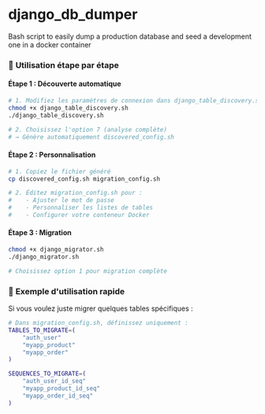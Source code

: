 # django_db_dumper

Bash script to easily dump a production database and seed a development one in a docker container

### 🚀 **Utilisation étape par étape**

#### **Étape 1 : Découverte automatique**
```bash
# 1. Modifiez les paramètres de connexion dans django_table_discovery.sh
chmod +x django_table_discovery.sh
./django_table_discovery.sh

# 2. Choisissez l'option 7 (analyse complète)
# → Génère automatiquement discovered_config.sh
```

#### **Étape 2 : Personnalisation**
```bash
# 1. Copiez le fichier généré
cp discovered_config.sh migration_config.sh

# 2. Éditez migration_config.sh pour :
#    - Ajuster le mot de passe
#    - Personnaliser les listes de tables
#    - Configurer votre conteneur Docker
```

#### **Étape 3 : Migration**
```bash
chmod +x django_migrator.sh
./django_migrator.sh

# Choisissez option 1 pour migration complète
```

### 🔧 **Exemple d'utilisation rapide**

Si vous voulez juste migrer quelques tables spécifiques :

```bash
# Dans migration_config.sh, définissez uniquement :
TABLES_TO_MIGRATE=(
    "auth_user"
    "myapp_product"
    "myapp_order"
)

SEQUENCES_TO_MIGRATE=(
    "auth_user_id_seq"
    "myapp_product_id_seq" 
    "myapp_order_id_seq"
)
```
